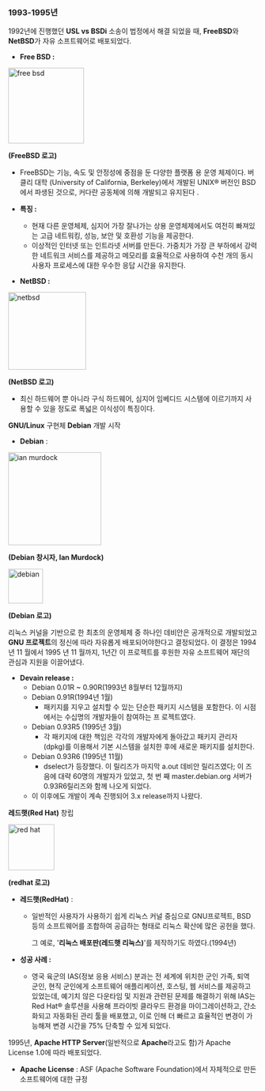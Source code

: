 ### **1993-1995년**

1992년에 진행했던 **USL vs BSDi** 소송이 법정에서 해결 되었을 때, **FreeBSD**와 **NetBSD**가 자유 소프트웨어로 배포되었다.

* **Free BSD :**

<img width="153" alt="free bsd" src="https://user-images.githubusercontent.com/43110647/47200898-d0788980-d3b2-11e8-9dca-4440d69f4455.PNG">

**\(FreeBSD 로고\)**

  * FreeBSD는 기능, 속도 및 안정성에 중점을 둔 다양한 플랫폼 용 운영 체제이다. 버클리 대학 \(University of California, Berkeley\)에서 개발된 UNIX® 버전인 BSD에서 파생된 것으로, 커다란 공동체에 의해 개발되고 유지된다 .
  * **특징 :**

    * 현재 다른 운영체제, 심지어 가장 잘나가는 상용 운영체제에서도 여전히 빠져있는 고급 네트워킹, 성능, 보안 및 호환성 기능을 제공한다.
    * 이상적인 인터넷 또는 인트라넷 서버를 만든다. 가중치가 가장 큰 부하에서 강력한 네트워크 서비스를 제공하고 메모리를 효율적으로 사용하여 수천 개의 동시 사용자 프로세스에 대한 우수한 응답 시간을 유지한다.
* **NetBSD :**

<img width="157" alt="netbsd" src="https://user-images.githubusercontent.com/43110647/47200919-ec7c2b00-d3b2-11e8-8111-1220ae57e670.PNG">

**\(NetBSD 로고\)**

  * 최신 하드웨어 뿐 아니라 구식 하드웨어, 심지어 임베디드 시스템에 이르기까지 사용할 수 있을 정도로 폭넓은 이식성이 특징이다.

**GNU/Linux** 구현체 **Debian** 개발 시작

* **Debian** :

<img width="188" alt="ian murdock" src="https://user-images.githubusercontent.com/43110647/47200929-f6059300-d3b2-11e8-9d55-1a4688dafca0.PNG">

**\(Debian 창시자, Ian Murdock\)**

<img width="70" alt="debian" src="https://user-images.githubusercontent.com/43110647/47200942-01f15500-d3b3-11e8-9d76-b1bb86182aa6.PNG">

**\(Debian 로고\)**

리눅스 커널을 기반으로 한 최초의 운영체제 중 하나인 데비안은 공개적으로 개발되었고 **GNU 프로젝트**의 정신에 따라 자유롭게 배포되어야한다고 결정되었다. 이 결정은 1994년 11 월에서 1995 년 11 월까지, 1년간 이 프로젝트를 후원한 자유 소프트웨어 재단의 관심과 지원을 이끌어냈다.

* **Devain release :**
  * Debian 0.01R ~ 0.90R\(1993년 8월부터 12월까지\)
  * Debian 0.91R\(1994년 1월\)
    * 패키지를 지우고 설치할 수 있는 단순한 패키지 시스템을 포함한다. 이 시점에서는 수십명의 개발자들이 참여하는 프 로젝트였다.
  * Debian 0.93R5 \(1995년 3월\)
    * 각 패키지에 대한 책임은 각각의 개발자에게 돌아갔고 패키지 관리자\(dpkg\)를 이용해서 기본 시스템을 설치한 후에 새로운 패키지를 설치한다.
  * Debian 0.93R6 \(1995년 11월\)
    * dselect가 등장했다. 이 릴리즈가 마지막 a.out 데비안 릴리즈였다; 이 즈음에 대략 60명의 개발자가 있었고, 첫 번 째 master.debian.org 서버가 0.93R6릴리즈와 함께 나오게 되었다.
  * 이 이후에도 개발이 계속 진행되어 3.x release까지 나왔다.

**레드햇\(Red Hat\)** 창립

<img width="93" alt="red hat" src="https://user-images.githubusercontent.com/43110647/47200951-0cabea00-d3b3-11e8-8277-10e1d709d821.PNG">

**\(redhat 로고\)**

* **레드햇\(RedHat\)** :

  * 일반적인 사용자가 사용하기 쉽게 리눅스 커널 중심으로 GNU프로젝트, BSD 등의 소프트웨어를 조합하여 공급하는 형태로 리눅스 확산에 많은 공헌을 했다.

    그 예로, '**리눅스 배포판\(레드햇 리눅스\)**'를 제작하기도 하였다.\(1994년\)

* **성공 사례 :**

  * 영국 육군의 IAS\(정보 응용 서비스\) 분과는 전 세계에 위치한 군인 가족, 퇴역 군인, 현직 군인에게 소프트웨어 애플리케이션, 호스팅, 웹 서비스를 제공하고 있었는데, 예기치 않은 다운타임 및 지원과 관련된 문제를 해결하기 위해 IAS는 Red Hat® 솔루션을 사용해 프라이빗 클라우드 환경을 마이그레이션하고, 간소화되고 자동화된 관리 툴을 배포했고, 이로 인해 더 빠르고 효율적인 변경이 가능해져 변경 시간을 75% 단축할 수 있게 되었다.

1995년, **Apache HTTP Server**\(일반적으로 **Apache**라고도 함\)가 Apache License 1.0에 따라 배포되었다.

* **Apache License** : ASF \(Apache Software Foundation\)에서 자체적으로 만든 소프트웨어에 대한 규정



